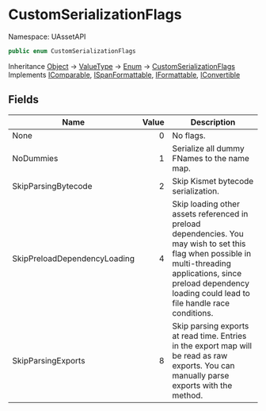# CustomSerializationFlags

Namespace: UAssetAPI

```csharp
public enum CustomSerializationFlags
```

Inheritance [Object](https://docs.microsoft.com/en-us/dotnet/api/system.object) → [ValueType](https://docs.microsoft.com/en-us/dotnet/api/system.valuetype) → [Enum](https://docs.microsoft.com/en-us/dotnet/api/system.enum) → [CustomSerializationFlags](./uassetapi.customserializationflags.md)<br>
Implements [IComparable](https://docs.microsoft.com/en-us/dotnet/api/system.icomparable), [ISpanFormattable](https://docs.microsoft.com/en-us/dotnet/api/system.ispanformattable), [IFormattable](https://docs.microsoft.com/en-us/dotnet/api/system.iformattable), [IConvertible](https://docs.microsoft.com/en-us/dotnet/api/system.iconvertible)

## Fields

| Name | Value | Description |
| --- | --: | --- |
| None | 0 | No flags. |
| NoDummies | 1 | Serialize all dummy FNames to the name map. |
| SkipParsingBytecode | 2 | Skip Kismet bytecode serialization. |
| SkipPreloadDependencyLoading | 4 | Skip loading other assets referenced in preload dependencies. You may wish to set this flag when possible in multi-threading applications, since preload dependency loading could lead to file handle race conditions. |
| SkipParsingExports | 8 | Skip parsing exports at read time. Entries in the export map will be read as raw exports. You can manually parse exports with the  method. |
